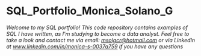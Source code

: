 # SQL_Portfolio_Monica_Solano_G

*Welcome to my SQL portfolio! This code repository contains examples of SQL I have written, as I'm studying to become a data analyst. Feel free to take a look and contact me via email: msolgcr@hotmail.com or via LinkedIn at www.linkedin.com/in/monica-s-0037a759 if you have any questions*
